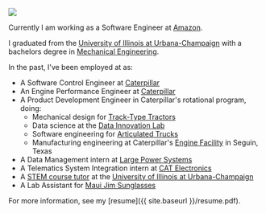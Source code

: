 <a class="site-avatar"><img src="{{ site.baseurl }}/images/portrait-photo.png" /></a>

Currently I am working as a Software Engineer at [Amazon](https://www.aboutamazon.com/).

I graduated from the [University of Illinois at Urbana-Champaign](http://illinois.edu/) with a bachelors degree in [Mechanical Engineering](http://mechanical.illinois.edu/).

In the past, I've been employed at as:
  *  A Software Control Engineer at [Caterpillar](http://www.caterpillar.com/)
  *  An Engine Performance Engineer at [Caterpillar](http://www.caterpillar.com/)
  *  A Product Development Engineer in Caterpillar's rotational program, doing: 
     *  Mechanical design for [Track-Type Tractors](https://www.cat.com/en_US/products/new/equipment/dozers.html)
     *  Data science at the [Data Innovation Lab](https://www.caterpillar.com/en/company/innovation/customer-solutions/data-analytics/innovation-lab.html)
     *  Software engineering for [Articulated Trucks](https://www.cat.com/en_US/products/new/equipment/articulated-trucks.html)
     *  Manufacturing engineering at Caterpillar's [Engine Facility](https://www.equipmentworld.com/inside-cat-seguin-engine/) in Seguin, Texas
  *  A Data Management intern at [Large Power Systems](https://www.cat.com/en_US/products/new/power-systems.html)
  *  A Telematics System Integration intern at [CAT Electronics](https://www.cat.com/en_US/products/new/technology/link/link/1000030230.html)
  *  A [STEM course tutor](http://care.engineering.illinois.edu/) at the [University of Illinois at Urbana-Champaign](http://illinois.edu/)
  *  A Lab Assistant for [Maui Jim Sunglasses](https://www.mauijim.com/)

For more information, see my [resume]({{ site.baseurl }}/resume.pdf).


<!-- <a class="project-euler"><img src="https://projecteuler.net/profile/andrewcharlesjensen.png" /></a> -->
